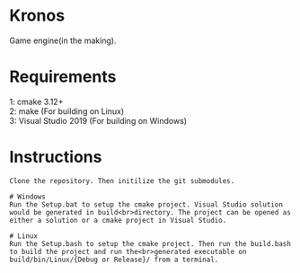 # Kronos
Game engine(in the making).

# Requirements
1: cmake 3.12+\
2: make (For building on Linux)\
3: Visual Studio 2019 (For building on Windows)

# Instructions
	Clone the repository. Then initilize the git submodules.

	# Windows
	Run the Setup.bat to setup the cmake project. Visual Studio solution would be generated in build<br>directory. The project can be opened as either a solution or a cmake project in Visual Studio.
	
	# Linux
	Run the Setup.bash to setup the cmake project. Then run the build.bash to build the project and run the<br>generated executable on build/bin/Linux/{Debug or Release}/ from a terminal.


